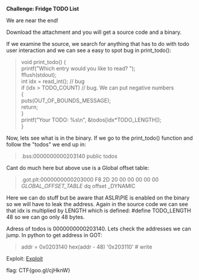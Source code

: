 **Challenge: Fridge TODO List**

We are near the end!

Download the attachment and you will get a source code and a binary.

If we examine the source, we search for anything that has to do with todo user interaction and we can see a easy to spot bug in 
print_todo():

> void print_todo() {<br/>
>   printf("Which entry would you like to read? ");<br/>
>   fflush(stdout);<br/>
>   int idx = read_int(); // bug<br/>
>   if (idx > TODO_COUNT) // bug. We can put negative numbers<br/>
>   {<br/>
>     puts(OUT_OF_BOUNDS_MESSAGE);<br/>
>     return;<br/>
>   }<br/>
>   printf("Your TODO: %s\n", &todos[idx*TODO_LENGTH]);<br/>
> }<br/>

Now, lets see what is in the binary. If we go to the print_todo() function and follow the "todos" we end up in:

> .bss:0000000000203140                                         public todos

Cant do much here but above use is a Global offset table:

> .got.plt:0000000000203000 F8 2D 20 00 00 00 00 00 _GLOBAL_OFFSET_TABLE_ dq offset _DYNAMIC

Here we can do stuff but be aware that ASLR\PIE is enabled on the binary so we will have to leak the address.
Again in the source code we can see that idx is multiplied by LENGTH which is defined: #define TODO_LENGTH 48 so we can go only 48 bytes.

Adress of todos is 0000000000203140. Lets check the addresses we can jump. In python to get address in GOT:

> addr = 0x0203140
> hex(addr - 48) 
> '0x203110' # write

Exploit: [Exploit](https://github.com/robbie-re/CTF/blob/CTF/google-ctf-2018/beginners_challenges/admin_ui_part3/data/format_string_exploit.py "Admin UI 3 Format String")

flag: CTF{goo.gl/cjHknW} 




> 


